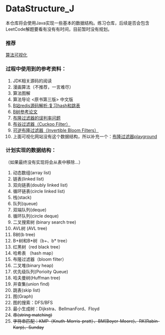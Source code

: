 # DataStructure_J
本仓库将会使用Java实现一些基本的数据结构。练习仓库，后续是否会包含LeetCode解题要看有没有有时间，目前暂时没有规划。

### 推荐

[算法可视化](https://visualgo.net/zh)

### 过程中使用到的参考资料：

1. JDK相关源码的阅读
2. 漫画算法（不推荐，一言难尽）
3. 算法图解
4. 算法导论 <原书第三版> 中文版
5. [B站redis源码解析:复习hash和跳表](https://www.bilibili.com/video/BV1Jq4y1p7Rw/?spm_id_from=333.337.search-card.all.click&vd_source=e144372d05071b4e4bee1554f7a49a43)
6. [B树参考论文](https://dl.acm.org/doi/10.1145/356770.356776)
7. [布隆过滤器的误判率问题](https://pages.cs.wisc.edu/~cao/papers/summary-cache/node8.html)
8. [布谷过滤器（Cuckoo Filter）](https://www.cs.cmu.edu/~dga/papers/cuckoo-conext2014.pdf)
9. [可逆布隆过滤器（Invertible Bloom Filters）](https://arxiv.org/pdf/0704.3313.pdf)
10. 上面可视化网站没有这个数据结构，所以补充一个：[布隆过滤器playground](https://www.jasondavies.com/bloomfilter/)

### 计划实现的数据结构：
（如果最终没有实现将会从表中移除...）

1. 动态数组(array list) 
2. 链表(linked list)
3. 双向链表(doubly linked list)
4. 循环链表(circle linked list)
5. 栈(stack)
6. 队列(queue)
7. 双端队列(deque)
8. 循环队列(circle deque)
9. 二叉搜索树 (binary search tree)
10. AVL树 (AVL tree)
11. B树(b tree)
12. B+树和B\*树（b+、b\* tree）
13. 红黑树（red black tree）
14. 哈希表 （hash map）
15. 布隆过滤器（bloom filter）
16. 二叉堆(binary heap)
17. 优先级队列(Porioity Queue)
18. 哈夫曼树(Huffman tree)
19. 并查集(union find)
20. 跳表(skip list)
21. 图(Graph)
22. 图的搜索：DFS/BFS
23. 最小生成树：Dijkstra、BellmanFord、Floyd
24. ~~串(string matching)~~
25. ~~字符串匹配：KMP（Knuth-Morris-pratt）、BM(Boyer-Moore)、RK(Rabin-Karp)、Sunday~~

